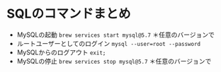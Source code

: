 # SQLのコマンドまとめ

* MySQLの起動 `brew services start mysql@5.7` ＊任意のバージョンで
* ルートユーザーとしてのログイン `mysql --user=root --password`
* MySQLからのログアウト `exit;`
* MySQLの停止 `brew services stop mysql@5.7` ＊任意のバージョンで
